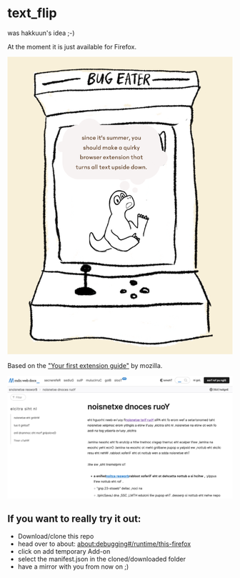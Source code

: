 # text_flip
was hakkuun's idea ;-)

At the moment it is just available for Firefox.

![bug eater](/images/hakkuuns_idea.png)

Based on the ["Your first extension guide"](https://developer.mozilla.org/en-US/docs/Mozilla/Add-ons/WebExtensions/Your_first_WebExtension) by mozilla.

![example](/images/result.png)

## If you want to really try it out:

- Download/clone this repo
- head over to about: [about:debugging#/runtime/this-firefox](about:debugging#/runtime/this-firefox)
- click on add temporary Add-on
- select the manifest.json in the cloned/downloaded folder
- have a mirror with you from now on ;)
